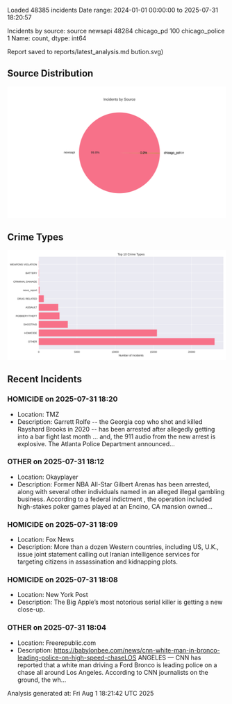 
Loaded 48385 incidents
Date range: 2024-01-01 00:00:00 to 2025-07-31 18:20:57

Incidents by source:
source
newsapi           48284
chicago_pd          100
chicago_police        1
Name: count, dtype: int64

Report saved to reports/latest_analysis.md
bution.svg)

## Source Distribution
![Source Distribution](images/source_distribution.svg)

## Crime Types
![Crime Types](images/crime_types.svg)

## Recent Incidents

### HOMICIDE on 2025-07-31 18:20
- Location: TMZ
- Description: Garrett Rolfe -- the Georgia cop who shot and killed Rayshard Brooks in 2020 -- has been arrested after allegedly getting into a bar fight last month ... and, the 911 audio from the new arrest is explosive. The Atlanta Police Department announced…


### OTHER on 2025-07-31 18:12
- Location: Okayplayer
- Description: Former NBA All-Star Gilbert Arenas has been arrested, along with several other individuals named in an alleged illegal gambling business. According to a federal indictment
, the operation included high-stakes poker games played at an Encino, CA mansion owned…


### HOMICIDE on 2025-07-31 18:09
- Location: Fox News
- Description: More than a dozen Western countries, including US, U.K., issue joint statement calling out Iranian intelligence services for targeting citizens in assassination and kidnapping plots.


### HOMICIDE on 2025-07-31 18:08
- Location: New York Post
- Description: The Big Apple’s most notorious serial killer is getting a new close-up.


### OTHER on 2025-07-31 18:04
- Location: Freerepublic.com
- Description: https://babylonbee.com/news/cnn-white-man-in-bronco-leading-police-on-high-speed-chaseLOS ANGELES — CNN has reported that a white man driving a Ford Bronco is leading police on a chase all around Los Angeles. According to CNN journalists on the ground, the wh…

Analysis generated at: Fri Aug  1 18:21:42 UTC 2025
